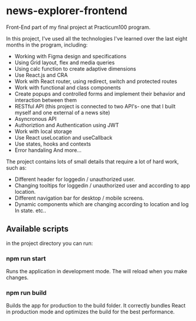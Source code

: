 # news-explorer-frontend
Front-End part of my final project at Practicum100 program. 

In this project, I've used all the technologies I've learned over the last eight months in the program, including: 
  * Working with Figma design and specifications
  * Using Grid layout, flex and media queries
  * Using calc function to create adaptive dimensions
  * Use React.js and CRA
  * Work with React router, using redirect, switch and protected routes
  * Work with functional and class components
  * Create popups and controlled forms and implement their behavior and interaction between them
  * RESTful API (this project is connected to two API's- one that I built myself and one external of a news site)
  * Asyncronous API
  * Authoriztion and Authentication using JWT
  * Work with local storage
  * Use React useLocation and useCallback
  * Use states, hooks and contexts
  * Error handaling
  And more...
  
The project contains lots of small details that require a lot of hard work, such as:
  * Different header for loggedin / unauthorized user.
  * Changing tooltips for loggedin / unauthorized user and according to app location.
  * Different navigation bar for desktop / mobile screens.
  * Dynamic components which are changing according to location and log In state.
  etc..
  
  
## Available scripts
in the project directory you can run:

### npm run start
Runs the application in development mode.
The will reload when you make changes.

### npm run build
Builds the app for production to the build folder.
It correctly bundles React in production mode and optimizes the build for the best performance.
